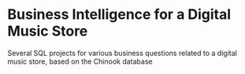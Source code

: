 # Business Intelligence for a Digital Music Store
Several SQL projects for various business questions related to a digital music store, based on the Chinook database
